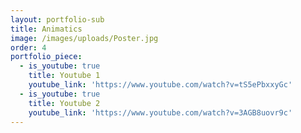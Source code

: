 ```yaml
---
layout: portfolio-sub
title: Animatics
image: /images/uploads/Poster.jpg
order: 4
portfolio_piece:
  - is_youtube: true
    title: Youtube 1
    youtube_link: 'https://www.youtube.com/watch?v=tS5ePbxxyGc'
  - is_youtube: true
    title: Youtube 2
    youtube_link: 'https://www.youtube.com/watch?v=3AGB8uovr9c'
---
```



